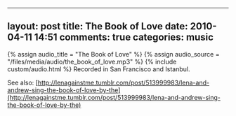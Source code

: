 
---
layout: post
title: The Book of Love
date: 2010-04-11 14:51
comments: true
categories: music
---

<audio src="/files/media/audio/the_book_of_love.mp3">The Book of Love</audio>
{% assign audio_title = "The Book of Love" %}
{% assign audio_source = "/files/media/audio/the_book_of_love.mp3" %}
{% include custom/audio.html %}
Recorded in San Francisco and Istanbul.

See also: [http://lenagainstme.tumblr.com/post/513999983/lena-and-andrew-sing-the-book-of-love-by-the](http://lenagainstme.tumblr.com/post/513999983/lena-and-andrew-sing-the-book-of-love-by-the)


